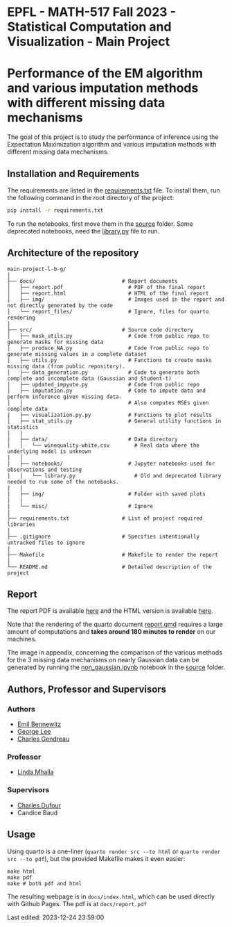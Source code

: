 # EPFL - MATH-517 Fall 2023 - Statistical Computation and Visualization - Main Project

# Performance of the EM algorithm and various imputation methods with different missing data mechanisms

The goal of this project is to study the performance of inference using the Expectation Maximization algorithm and various imputation methods with different missing data mechanisms.

## Installation and Requirements

The requirements are listed in the [requirements.txt](requirements.txt) file. To install them, run the following command in the root directory of the project:

``` bash
pip install -r requirements.txt
```

To run the notebooks, first move them in the [source](src) folder. Some deprecated notebooks, need the [library.py](src/notebooks/library.py) file to run.

## Architecture of the repository

```         
main-project-l-b-g/
│
├── docs/                            # Report documents
│   ├── report.pdf                     # PDF of the final report
│   ├── report.html                    # HTML of the final report
│   ├── img/                           # Images used in the report and not directly generated by the code
│   └── report_files/                  # Ignore, files for quarto rendering
| 
├── src/                             # Source code directory
│   ├── mask_utils.py                  # Code from public repo to generate masks for missing data
│   ├── produce_NA.py                  # Code from public repo to generate missing values in a complete dataset
|   ├── utils.py                       # Functions to create masks missing data (from public repository).
│   ├── data_generation.py             # Code to generate both complete and incomplete data (Gaussian and Student-t)
│   ├── updated_impyute.py             # Code from public repo
│   ├── imputation.py                  # Code to impute data and perform inference given missing data.
│   │                                  # Also computes MSEs given complete data
|   ├── visualization.py.py            # Functions to plot results
│   ├── stat_utils.py                  # General utility functions in statistics
│   | 
|   ├── data/                          # Data directory
|   │   └── winequality-white.csv        # Real data where the underlying model is unknown
|   │
|   ├── notebooks/                     # Jupyter notebooks used for observations and testing
|   │   └── library.py                   # Old and deprecated library needed to run some of the notebooks. 
|   |
|   ├── img/                           # Folder with saved plots
|   |
|   └── misc/                          # Ignore
|
├── requirements.txt                 # List of project required libraries
|
├── .gitignore                       # Specifies intentionally untracked files to ignore
|
├── Makefile                         # Makefile to render the report
|
└── README.md                        # Detailed description of the project
```

## Report

The report PDF is available [here](docs/report.pdf) and the HTML version is available [here](docs/report.html).

Note that the rendering of the quarto document [report.qmd](src/report.qmd) requires a large amount of computations and **takes around 180 minutes to render** on our machines.

The image in appendix, concerning the comparison of the various methods for the 3 missing data mechanisms on nearly Gaussian data can be generated by running the [non_gaussian.ipynb](src/notebooks/non_gaussian.ipynb) notebook in the [source](src) folder.

## Authors, Professor and Supervisors
### Authors

-   [Emil Bennewitz](https://github.com/Emil-Bennewitz)
-   [George Lee](https://github.com/George-Jia-Zhi-Lee)
-   [Charles Gendreau](https://github.com/kalos11)

### Professor

-   [Linda Mhalla](https://people.epfl.ch/linda.mhalla)

### Supervisors

-   [Charles Dufour](https://people.epfl.ch/charles.dufour)
-   Candice Baud

## Usage

Using quarto is a one-liner (`quarto render src --to html` or `quarto render src --to pdf`), but the provided Makefile makes it even easier:

```         
make html
make pdf
make # both pdf and html
```

The resulting webpage is in `docs/index.html`, which can be used directly with Github Pages. The pdf is at `docs/report.pdf`


Last edited: 2023-12-24 23:59:00

